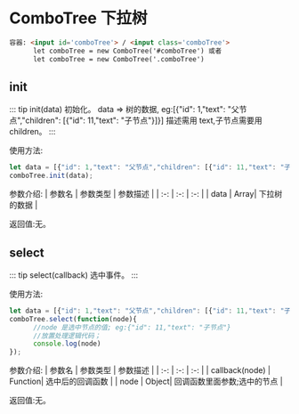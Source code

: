 # ComboTree   下拉树
``` html
容器: <input id='comboTree'> / <input class='comboTree'>
      let comboTree = new ComboTree('#comboTree') 或者
      let comboTree = new ComboTree('.comboTree')
```
## init
::: tip init(data)
初始化。 data => 树的数据, eg:[{"id": 1,"text": "父节点","children": [{"id": 11,"text": "子节点"}]}] 描述需用 text,子节点需要用 children。
:::

使用方法: 
``` js
let data = [{"id": 1,"text": "父节点","children": [{"id": 11,"text": "子节点"}]}]
comboTree.init(data);
```

参数介绍:
| 参数名 | 参数类型 | 参数描述 | 
| :-: | :-: | :-: | 
| data | Array| 下拉树的数据 |

返回值:无。


## select

::: tip select(callback)
选中事件。
:::

使用方法: 
``` js
let data = [{"id": 1,"text": "父节点","children": [{"id": 11,"text": "子节点"}]}]
comboTree.select(function(node){
      //node 是选中节点的值; eg:{"id": 11,"text": "子节点"}
      //放置处理逻辑代码；
      console.log(node)
});
```

参数介绍:
| 参数名 | 参数类型 | 参数描述 | 
| :-: | :-: | :-: | 
| callback(node)  | Function| 选中后的回调函数 | 
| node  | Object| 回调函数里面参数;选中的节点 | 

返回值:无。
